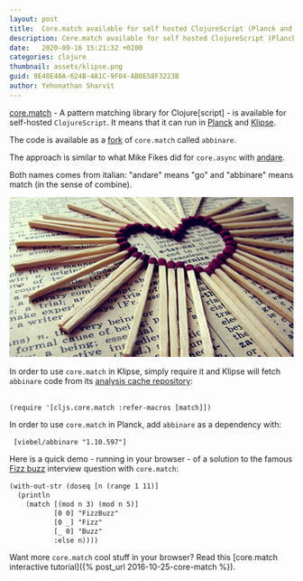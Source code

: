```yaml
---
layout: post
title:  Core.match available for self hosted ClojureScript (Planck and Klipse)
description: Core.match available for self hosted ClojureScript (Planck and Klipse). In the browser.
date:   2020-09-16 15:21:32 +0200
categories: clojure
thumbnail: assets/klipse.png
guid: 9E48E40A-624B-4A1C-9F04-AB0E58F3223B
author: Yehonathan Sharvit
---
```



[core.match](https://github.com/clojure/core.match) - A pattern matching library for Clojure[script] - is  available for self-hosted `ClojureScript`. It means that it can run in [Planck](https://github.com/mfikes/planck) and [Klipse](https://github.com/viebel/klipse).

The code is available as a [fork](https://github.com/viebel/abbinare) of `core.match` called `abbinare`.

The approach is similar to what Mike Fikes did for `core.async` with [andare](https://github.com/mfikes/andare).

Both names comes from italian: "andare" means "go" and "abbinare" means match (in the sense of combine).

![match](/assets/match.jpg)


In order to use `core.match` in Klipse, simply require it and Klipse will fetch `abbinare` code from its [analysis cache repository](https://viebel.github.io/cljs-analysis-cache/cache/):

<pre><code class="language-klipse">
(require '[cljs.core.match :refer-macros [match]])
</code></pre>

In order to use `core.match` in Planck, add `abbinare` as a dependency with:

~~~
 [viebel/abbinare "1.10.597"]
~~~


Here is a quick demo - running in your browser - of a solution to the famous [Fizz buzz](https://en.wikipedia.org/wiki/Fizz_buzz) interview question with `core.match`:

~~~klipse
(with-out-str (doseq [n (range 1 11)]
  (println
    (match [(mod n 3) (mod n 5)]
           [0 0] "FizzBuzz"
           [0 _] "Fizz"
           [_ 0] "Buzz"
           :else n))))
~~~


Want more `core.match` cool stuff in your browser? Read this [core.match interactive tutorial]({% post_url 2016-10-25-core-match %}).
